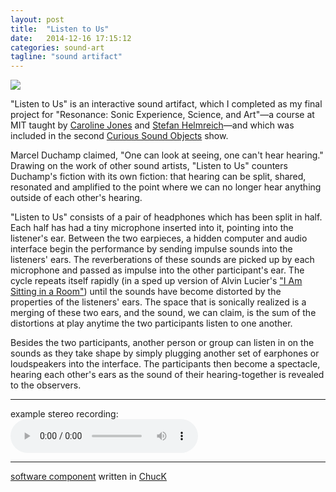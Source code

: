 ```yaml
---
layout: post
title:  "Listen to Us"
date:   2014-12-16 17:15:12
categories: sound-art
tagline: "sound artifact"
---
```

![](http://akstuhl.net/listentous/img5.jpg) 

"Listen to Us" is an interactive sound artifact, which I completed as my final project for "Resonance: Sonic Experience, Science, and Art"—a course at MIT taught by [Caroline Jones](http://architecture.mit.edu/faculty/caroline-jones) and [Stefan Helmreich](http://web.mit.edu/anthropology/people/faculty/helmreich.html)—and which was included in the second [Curious Sound Objects](curioussoundobjects.com/) show.

Marcel Duchamp claimed, "One can look at seeing, one can't hear hearing." Drawing on the work of other sound artists, "Listen to Us" counters Duchamp's fiction with its own fiction: that hearing can be split, shared, resonated and amplified to the point where we can no longer hear anything outside of each other's hearing.

"Listen to Us" consists of a pair of headphones which has been split in half. Each half has had a tiny microphone inserted into it, pointing into the listener's ear. Between the two earpieces, a hidden computer and audio interface begin the performance by sending impulse sounds into the listeners' ears. The reverberations of these sounds are picked up by each microphone and passed as impulse into the other participant's ear. The cycle repeats itself rapidly (in a sped up version of Alvin Lucier's ["I Am Sitting in a Room"](https://en.wikipedia.org/wiki/I_Am_Sitting_in_a_Room)) until the sounds have become distorted by the properties of the listeners' ears. The space that is sonically realized is a merging of these two ears, and the sound, we can claim, is the sum of the distortions at play anytime the two participants listen to one another.

Besides the two participants, another person or group can listen in on the sounds as they take shape by simply plugging another set of earphones or loudspeakers into the interface. The participants then become a spectacle, hearing each other's ears as the sound of their hearing-together is revealed to the observers.

***


example stereo recording:
<br />
<audio controls="controls">
	<a href="http://akstuhl.net/listentous/listenToUsDemo.wav">listenToUsDemo.wav</a>
	<source src="http://akstuhl.net/listentous/listenToUsDemo.wav" type="audio/wav">
</audio>
<hr />

[software component](http://akstuhl.net/listentous/ListenToUs.ck) written in [ChucK](http://chuck.stanford.edu/)

